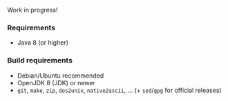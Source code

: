 Work in progress!

### Requirements
* Java 8 (or higher)

### Build requirements
* Debian/Ubuntu recommended
* OpenJDK 8 (JDK) or newer
* `git`, `make`, `zip`, `dos2unix`, `native2ascii`, ... (+ `sed`/`gpg` for official releases)
